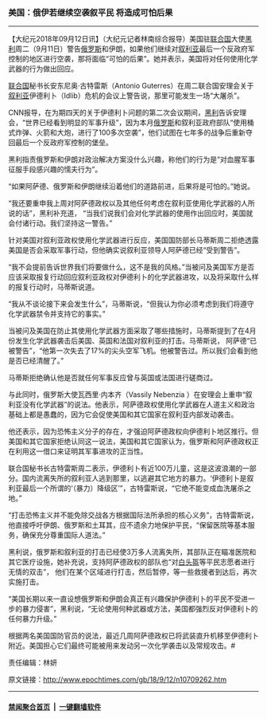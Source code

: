 ### 美国：俄伊若继续空袭叙平民 将造成可怕后果
------------------------

<p>【大纪元2018年09月12日讯】（大纪元记者林南综合报导）美国驻<a href="http://www.epochtimes.com/gb/tag/%E8%81%94%E5%90%88%E5%9B%BD.html">联合国</a>大使<a href="http://www.epochtimes.com/gb/tag/%E9%BB%91%E5%88%A9.html">黑利</a>周二（9月11日）警告<a href="http://www.epochtimes.com/gb/tag/%E4%BF%84%E7%BD%97%E6%96%AF.html">俄罗斯</a>和伊朗，如果他们继续对<a href="http://www.epochtimes.com/gb/tag/%E5%8F%99%E5%88%A9%E4%BA%9A.html">叙利亚</a>最后一个反政府军控制的地区进行空袭，那将面临“可怕的后果”。她并表示，美国将对任何使用化学武器的行为做出回应。</p>
<p><a href="http://www.epochtimes.com/gb/tag/%E8%81%94%E5%90%88%E5%9B%BD.html">联合国</a>秘书长安东尼奥‧古特雷斯（Antonio Guterres）在周二联合国安理会关于<a href="http://www.epochtimes.com/gb/tag/%E5%8F%99%E5%88%A9%E4%BA%9A.html">叙利亚</a>伊德利卜（Idlib）危机的会议上警告说，那里可能发生一场“大屠杀”。</p>
<p>CNN报导，在为期四天的关于伊德利卜问题的第二次会议期间，<a href="http://www.epochtimes.com/gb/tag/%E9%BB%91%E5%88%A9.html">黑利</a>告诉安理会，“世界已经看到明显的军事升级”，因为本月<a href="http://www.epochtimes.com/gb/tag/%E4%BF%84%E7%BD%97%E6%96%AF.html">俄罗斯</a>和叙利亚政府部队“使用桶式炸弹、火箭和大炮，进行了100多次空袭”，他们试图在七年多的战争后重新夺回最后一个反政府军控制的堡垒。</p>
<p>黑利指责俄罗斯和伊朗对政治解决方案没什么兴趣，称他们的行为是“对血腥军事征服手段感兴趣的懦夫行为”。</p>
<p>“如果阿萨德、俄罗斯和伊朗继续沿着他们的道路前进，后果将是可怕的。”她说。</p>
<p>“我还要重申我上周对阿萨德政权以及其他任何考虑在叙利亚使用化学武器的人所说的话”，黑利补充道， “当我们说我们会对化学武器的使用作出回应时，美国就会付诸行动。我们坚持这一警告。”</p>
<p>针对美国对叙利亚政权使用化学武器进行反应，美国国防部长马蒂斯周二拒绝透露美国是否会采取军事行动，但他确实说叙利亚领导人阿萨德已经“受到警告”。</p>
<p>“我不会提前告诉世界我们将要做什么，这不是我的风格。”当被问及美国军方是否应该采取报复行动回应叙利亚政权对伊德利卜的化学武器进攻，以及将采取什么样的报复行动时，马蒂斯说道。</p>
<p>“我从不谈论接下来会发生什么”，马蒂斯说，“但我认为你必须考虑到我们将遵守化学武器禁令并支持它的事实。”</p>
<p>当被问及美国在防止其使用化学武器方面采取了哪些措施时，马蒂斯提到了在4月份发生化学武器袭击后美国、英国和法国对叙利亚的打击。马蒂斯说， 阿萨德“已被警告”，“他第一次失去了17%的尖头空军飞机。他被警告过。所以我们会看到他是否已经清醒了。”</p>
<p>马蒂斯拒绝确认他是否就任何军事反应曾与英国或法国进行磋商过。</p>
<p>与此同时，俄罗斯大使瓦西里‧内本齐（Vassily Nebenzia ）在安理会上重申“叙利亚没有化学武器”的说法。他表示，阿萨德政权使用化学武器在人道主义和政治基础上都是愚蠢的，因为它会促使美国和其它国家在叙利亚内部发动袭击。</p>
<p>他还表示，因为恐怖主义分子的存在，才强迫阿萨德政权向伊德利卜地区推行。但美国和其它国家拒绝认同这一说法，美国和其它国家认为，俄罗斯和阿萨德政权正在利用这一借口来证明其军事进攻的正当性。</p>
<p>联合国秘书长古特雷斯周二表示，伊德利卜有近100万儿童，这是这波浪潮的一部分。国内流离失所的叙利亚人逃到那里，以逃避其它地方的暴力。‘伊德利卜是叙利亚最后一个所谓的‘（暴力）降级区’”，古特雷斯说，“它绝不能变成血洗屠杀之地。”</p>
<p>“打击恐怖主义并不能免除交战各方根据国际法所承担的核心义务”，古特雷斯说，他直接呼吁伊朗、俄罗斯和土耳其，应不遗余力地保护平民，“保留医院等基本服务，确保充分尊重国际人道法。”</p>
<p>黑利说，俄罗斯和叙利亚的打击已经使3万多人流离失所，其部队正在瞄准医院和其它医疗设施，她补充说，支持阿萨德政权的部队也“对<a href="http://www.epochtimes.com/gb/tag/%E7%99%BD%E5%A4%B4%E7%9B%94.html">白头盔</a>等平民志愿者进行无情的双击”， 他们在某个区域进行打击，然后暂停，等一些救援者到达后，再次实施打击。</p>
<p>“美国长期以来一直设想俄罗斯和伊朗会真正有兴趣保护伊德利卜的平民不受进一步的暴力侵害”，黑利说，“无论使用何种武器或方法，美国都强烈反对伊德利卜的任何暴力升级。”</p>
<p>根据两名美国国防官员的说法，最近几周阿萨德政权已将武装直升机移至伊德利卜附近。美国担心它们最终可能被用来发动另一次化学袭击以及常规攻击。#</p>
<p>责任编辑：林妍</p>

原文链接：http://www.epochtimes.com/gb/18/9/12/n10709262.htm


------------------------
#### [禁闻聚合首页](https://github.com/gfw-breaker/banned-news/blob/master/README.md) &nbsp;|&nbsp;  [一键翻墙软件](https://github.com/gfw-breaker/nogfw/blob/master/README.md)